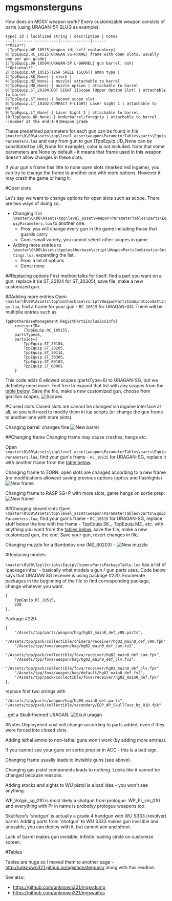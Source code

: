 # mgsmonsterguns

How does an MGSV weapon work?
Every customizable weapon consists of parts (using URAGAN-5P SLUG as example):

    type| id | localized string | description | notes
    ---|--------|----------|-------------|------
    **Main**|
    -|TppEquip.WP_10515|weapon id| self-explanatory|
    0|TppEquip.RC_10515|URAGAN SG-FRAME| frame with open slots, usually one per gun grade|
    1|TppEquip.BA_10504|URAGAN-5P L-BARREL| gun barrel, duh| 
    **Optional**|
    2|TppEquip.AM_10515|12GA SHELL (SLUG)| ammo type |
    3|TppEquip.SK_None|-| stock | 
    4|TppEquip.MZ_None|-| muzzle| attachable to barrel
    5|TppEquip.MO_None|-| muzzle option | attachable to barrel
    6|TppEquip.ST_20104|DOT SIGHT I|Scope (Upper Option Slot) | attachable to barrel
    7|TppEquip.ST_None|-| Second scope slot
    8|TppEquip.LT_10102|COMPACT F-LIGHT| Laser Sight 1 | attachable to barrel
    9|TppEquip.LT_None|-| Laser Sight 2 | attachable to barrel
    10|TppEquip.UD_None|-| Underbarrel/foregrip | attachable to barrel
    -|number at the end|1-9|Weapon grade


These predefined parameters for each gun can be found in file `\master\0\00\Assets\tpp\level_asset\weapon\ParameterTables\parts\EquipParameters.lua` and vary from gun to gun (TppEquip.UD_None can be substituted by UB_None for example); color is not included. 
Note that some parameters are None by default - it means that frame used in this weapon doesn't allow changes in these slots.

If your gun's frame has litte to none open slots (marked red ingame), you can try to change the frame to another one with more options. However it may crash the game or hang it.

#Open slots

Let's say we want to change options for open slots such as scope. There are two ways of doing so:
* Changing it in `\master\0\00\Assets\tpp\level_asset\weapon\ParameterTables\parts\EquipParameters.lua` to another one. 
	* Pros: you will change every gun in the game including those that guards carry
	* Cons: small variety, you cannot select other scopes in game
* Adding more entries to `\master\0\00\Assets\tpp\motherbase\script\WeaponPartsCombinationSettings.lua`, expanding the list.
	* Pros: a lot of options
	* Cons: none

##Replacing options
First method talks for itself: find a part you want on a gun, replace it (ie ST_20104 for ST_30305), save file, make a new customized gun.

##Adding more entries
Open `\master\0\00\Assets\tpp\motherbase\script\WeaponPartsCombinationSettings.lua`, find a frame for your gun - `RC_10515` for URAGAN-SG. There will be multiplie entries such as 
```
TppMotherBaseManagement.RegistPartsInclusionInfo{
	receiverID=
		{TppEquip.RC_10515},
	partsType=6,
	partsIds={
		TppEquip.ST_20104,
		TppEquip.ST_20205,
		TppEquip.ST_30114,
		TppEquip.ST_30305,
		TppEquip.ST_60102,
		TppEquip.ST_60001
	}
```
This code adds 6 allowed scopes (partsType=6) to URAGAN-SG, but we definitely need more. Feel free to expand that list with any scopes from the [table below](#tables). Save the file, make a new customized gun, choose from gorillion scopes. ![Scopes](https://0x0.st/PWR.jpg)


#Closed slots
Closed slots are cannot be changed via ingame interface at all, so you will need to modify them in lua scripts (or change the gun frame to another one with more slots).

Changing barrel: changes fine ![New barrel](https://0x0.st/PWg.jpg)

##Changing frame
Changing frame may cause crashes, hangs etc.

Open `\master\0\00\Assets\tpp\level_asset\weapon\ParameterTables\parts\EquipParameters.lua`, find your gun's frame - `RC_10515` for URAGAN-SG, replace it with another frame from the [table below](#tables).

Changing frame to ZORN: open slots are changed according to a new frame (no modifications allowed) saving previous options (optics and flashlights) ![New frame](https://0x0.st/PWx.jpg)

Changing frame to RASP SG+P with more slots, game hangs on sortie prep: ![New frame](https://0x0.st/PWE.jpg)

##Changing closed slots
Open `\master\0\00\Assets\tpp\level_asset\weapon\ParameterTables\parts\EquipParameters.lua`, find your gun's frame - `RC_10515` for URAGAN-SG, replace stuff below the line with the frame - TppEquip.SK_, TppEquip.MZ_ etc. with anything you want from the [tables below](#tables), save the file, make a new customized gun, the end. Save your gun, revert changes in file. 

Changing muzzle for a Bambetov one (MZ_60203) - ![New muzzle](https://0x0.st/PW7.jpg)

#Replacing models

`\master\0\00\Tpp\Scripts\Equip\ChimeraPartsPackageTable.lua` has a list of 'package infos' - basically what models a gun / gun parts uses.
Code below says that URAGAN SG receiver is using package #220. Enumerate packages in the beginning of the file to find corresponding package, change whatever you want.
```
{
	TppEquip.RC_10515,
	220
},
```
Package #220:
```
{
	"/Assets/tpp/parts/weapon/hag/hg02_main0_def_v00.parts",
	"/Assets/tpp/pack/collectible/chimera/receiver/hg02_main0_def_v00.fpk",
	"/Assets/tpp/fova/weapon/hag/hg02_main0_def_cam.fv2",
	"/Assets/tpp/pack/collectible/fova/receiver/hg02_main0_def_cam.fpk",
	"/Assets/tpp/fova/weapon/hag/hg02_main0_def_clv.fv2",
	"/Assets/tpp/pack/collectible/fova/receiver/hg02_main0_def_clv.fpk",
	"/Assets/tpp/fova/weapon/hag/default/hg02_main0_def.fv2",
	"/Assets/tpp/pack/collectible/fova/receiver/hg02_main0_def.fpk"
},
```
replace first two strings with
```
"/Assets/tpp/parts/weapon/hag/hg05_main0_def.parts",
"/Assets/tpp/pack/collectible/secondary/EQP_WP_SkullFace_hg_010.fpk"
```
, get a Skull-themed URAGAN.
![Skull uragan](https://0x0.st/PxS.jpg)



#Notes
Deployment cost will change according to parts added, even if they were forced into closed slots.

Adding lethal ammo to non-lethal guns won't work (by adding more entries).

If you cannot see your guns on sortie prep or in ACC - this is a bad sign.

Changing frame usually leads to invisible guns (see above).

Changing gas pistol components leads to nothing. Looks like it cannot be changed because reasons.

Adding stocks and sights to WU pistol is a bad idea - you won't see anything.

WP_Volgin_sg_010 is most likely a shotgun from prologue. WP_Pr_sm_010 and everything with Pr in name is _probably_ prologue weapons too.

Skullface's 'shotgun' is actually a grade 4 handgun with WU S333 (revolver) barrel. Adding parts from 'shotgun' to WU S333 makes gun invisible and unusable, you can deploy with it, but cannot aim and shoot.

Lack of barrel makes gun invisible; infinite loading circle on customize screen.


#Tables

Tables are huge so I moved them to another page - http://unknown321.github.io/mgsmonsterguns/ along with this readme.

See also: 
* https://github.com/unknown321/mgsvdump
* https://github.com/unknown321/mgswaifus
